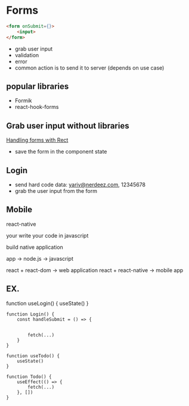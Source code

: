 # Forms

```html
<form onSubmit={}>
    <input>
</form>
```

- grab user input
- validation
- error
- common action is to send it to server (depends on use case)

## popular libraries

- Formik
- react-hook-forms

## Grab user input without libraries

[Handling forms with Rect](https://reactjs.org/docs/forms.html)

- save the form in the component state

## Login

- send hard code data: yariv@nerdeez.com, 12345678
- grab the user input from the form

## Mobile

react-native

your write your code in javascript

build native application

app -> node.js -> javascript



react + react-dom -> web application
react + react-native -> mobile app

## EX.

function useLogin() {
    useState()
}

```
function Login() {
    const handleSubmit = () => {


        fetch(...)
    }
}

function useTodo() {
    useState()
}

function Todo() {
    useEffect(() => {
        fetch(...)
    }, [])
}
```